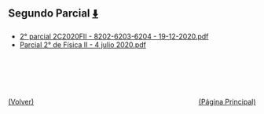 
<html>
<body>
<h2>Segundo Parcial <a href="https://downgit.github.io/#/home?url=https://github.com/Apuntes-FIUBA/Apuntes-Electronica/tree/main/82 - Física/8202 - Fisica II/Examenes/Parciales/Segundo Parcial" style="font-size:20px">  ⬇️ </a></h2>
<ul>
    <li><a href="2° parcial 2C2020FII - 8202-6203-6204 - 19-12-2020.pdf">2° parcial 2C2020FII - 8202-6203-6204 - 19-12-2020.pdf</a></li>
    <li><a href="Parcial 2° de Física II - 4 julio 2020.pdf">Parcial 2° de Física II - 4 julio 2020.pdf</a></li>
</ul>
</body>
</html>









<br><br><br><br><br><a href="../" style="float: left">(Volver)</a> <a href="https://apuntes-fiuba.github.io/Apuntes-Electronica" style="float: right">(Página Principal)</a>
